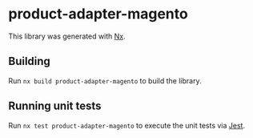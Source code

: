 # product-adapter-magento

This library was generated with [Nx](https://nx.dev).

## Building

Run `nx build product-adapter-magento` to build the library.

## Running unit tests

Run `nx test product-adapter-magento` to execute the unit tests via [Jest](https://jestjs.io).
